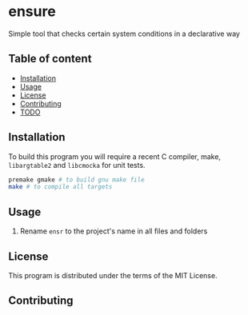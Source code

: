 # ensure 

Simple tool that checks certain system conditions in a declarative way

## Table of content

- [Installation](#Installation)
- [Usage](#Usage)
- [License](#License)
- [Contributing](#Contributing)
- [TODO](#TODO)

## Installation

To build this program you will require a recent C compiler, make, `libargtable2` and `libcmocka` for unit tests.

```sh
premake gmake # to build gnu make file 
make # to compile all targets 
```

## Usage

1) Rename `ensr` to the project's name in all files and folders 

## License

This program is distributed under the terms of the MIT License.

## Contributing

